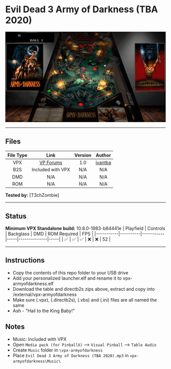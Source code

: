 # Evil Dead 3 Army of Darkness (TBA 2020)

![Table Preview](../../images/vpx-evil-dead-3-army-of-darkness-preview.png)

---

## Files
| File Type | Link | Version | Author |
|:---------:|:----:|:-------:|:------:|
| VPX | [VP Forums](https://www.vpforums.org/index.php?app=downloads&showfile=14777) | 1.0 | [ivantba](https://www.vpforums.org/index.php?showuser=123858) |
| B2S | Included with VPX | N/A | N/A |
| DMD | N/A | N/A | N/A |
| ROM | N/A | N/A | N/A |

**Tested by:** [T3chZombie]

---

## Status 
**Minimum VPX Standalone build:** 10.8.0-1983-b84441e
| Playfield | Controls | Backglass | DMD | ROM Required | FPS | 
|-----------|----------|-----------|-----|--------------|-----|
| :white_check_mark: | :white_check_mark: | :white_check_mark: | :x: | :x: | 52 |

---

## Instructions
- Copy the contents of this repo folder to your USB drive
- Add your personalized launcher.elf and rename it to vpx-armyofdarkness.elf
- Download the table and directb2s zips above, extract and copy into /external/vpx-armyofdarkness
- Make sure (.vpx), (.directb2s), (.vbs) and (.ini) files are all named the same
- Ash - "Hail to the King Baby!"

## Notes
- Music: Included with VPX
- Open `Media pack (for PinballX)` --> `Visual Pinball` --> `Table Audio`
- Create `Music` folder in `\vpx-armyofdarkness` 
- Place `Evil Dead 3 Army of Darkness (TBA 2020).mp3` in `vpx-armyofdarkness\Music\`